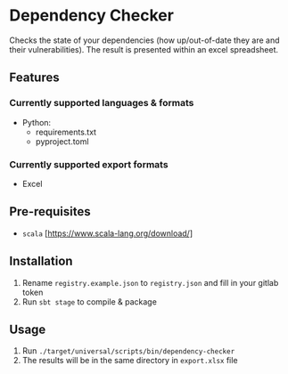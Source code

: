 # Dependency Checker

Checks the state of your dependencies (how up/out-of-date they are and their vulnerabilities).
The result is presented within an excel spreadsheet.

## Features

### Currently supported languages & formats

- Python:
  - requirements.txt
  - pyproject.toml

### Currently supported export formats

- Excel

## Pre-requisites

- `scala` [https://www.scala-lang.org/download/]

## Installation

1. Rename `registry.example.json` to `registry.json` and fill in your gitlab token
2. Run `sbt stage` to compile & package

## Usage

1. Run `./target/universal/scripts/bin/dependency-checker`
2. The results will be in the same directory in `export.xlsx` file
